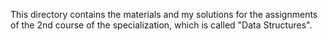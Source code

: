 This directory contains the materials and my solutions for the assignments of the 2nd course of the specialization, which is called "Data Structures".
